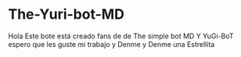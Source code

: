 # The-Yuri-bot-MD
Hola Este bote está creado fans de de The simple bot MD  Y YuGi-BoT espero que les guste mi trabajo y Denme y Denme una Estrellita
